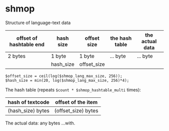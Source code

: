 # shmop

Structure of language-text data

| offset of hashtable end | hash size | offset size | the hash table | the actual data |
|-------------------------|-----------|-------------|----------------|-----------------|
| 2 bytes                 | 1 byte    | 1 byte      | ... byte       | ... byte        |
|                         | hash_size | offset_size |                |                 |


```injectablephp
$offset_size = ceil(log($shmop_lang_max_size, 256));
$hash_size = min(20, log($shmop_lang_max_size, 256)*4);
```

The hash table (repeats `$count * $shmop_hashtable_multi` times):

| hash of textcode    | offset of the item  |
|---------------------|---------------------|
| (hash_size) bytes   | (offset_size) bytes |

The actual data: any bytes ...with.
